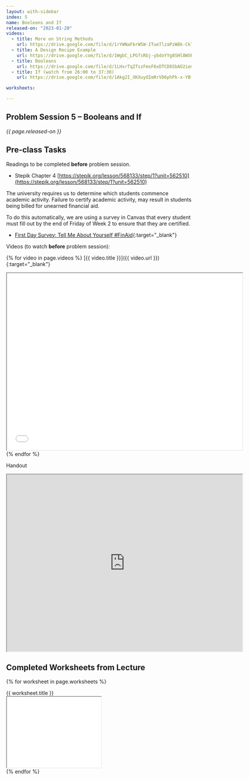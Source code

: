 ```yaml
---
layout: with-sidebar
index: 5
name: Booleans and If
released-on: "2023-01-20"
videos:
  - title: More on String Methods
    url: https://drive.google.com/file/d/1rYWNaFbrW5W-ITueTlzaPzW8k-CkTuWX
  - title: A Design Recipe Example
    url: https://drive.google.com/file/d/1WgbC_LPGfsRbj-ybdoYYg8SHl8W5Ryvd
  - title: Booleans
    url: https://drive.google.com/file/d/1LHxrTqZfszFmsF6xDTCD8SbAO2iemxY5
  - title: If (watch from 26:00 to 37:30)
    url: https://drive.google.com/file/d/1Akg2I_XKXuyOImRrVD6phPk-x-YBfcL8

worksheets:

---
```


## Problem Session 5 – Booleans and If

_{{ page.released-on }}_

## Pre-class Tasks

Readings to be completed **before** problem session.

- Stepik Chapter 4 [https://stepik.org/lesson/568133/step/1?unit=562510](https://stepik.org/lesson/568133/step/1?unit=562510)

The university requires us to determine which students commence academic activity. Failure to certify academic activity, may result in students being billed for unearned financial aid.

To do this automatically, we are using a survey in Canvas that every student must fill out by the end of Friday of Week 2
to ensure that they are certified.
- [First Day Survey: Tell Me About Yourself #FinAid](https://canvas.ucsd.edu/courses/42489/quizzes/125584){:target="_blank"} 

Videos (to watch **before** problem session):

{% for video in page.videos %}
[{{ video.title }}]({{ video.url }}){:target="_blank"}

<iframe src="{{ video.url }}/preview" width="640" height="480" allow="autoplay"></iframe>
{% endfor %}

Handout

<iframe src="https://drive.google.com/file/d/1umlQ8PmNJBoov2DUEoI_RBLcEE-cQRjX/preview" width="640" height="480" allow="autoplay"></iframe>

## Completed Worksheets from Lecture

{% for worksheet in page.worksheets %}
<div class="worksheetBox">
{{ worksheet.title }}
<br>
<iframe src="{{ worksheet.url }}/preview" width="256" height="192" allow="autoplay"></iframe>
</div>
{% endfor %}